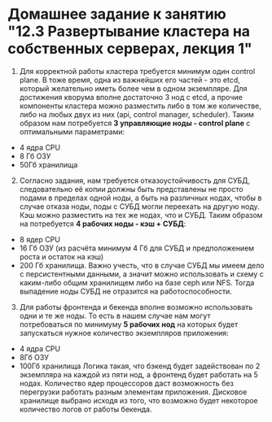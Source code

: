 # Домашнее задание к занятию "12.3 Развертывание кластера на собственных серверах, лекция 1" 
1. Для корректной работы кластера требуется минимум один control plane. В тоже время, одна из важнейших его частей - это etcd, который желательно иметь более чем в одном экземпляре. Для достижения кворума вполне достаточно 3 нод с etcd, а прочие компоненты кластера можно разместить либо в том же количестве, либо на любых двух из них (api, control manager, scheduler). Таким образом нам потребуется **3 управляющие ноды - control plane** с оптимальными параметрами:
 - 4 ядра CPU
 - 8 Гб ОЗУ
 - 50Гб хранилища
 2. Согласно задания, нам требуется отказоустойчивость для СУБД, следовательно её копии должны быть представлены не просто подами в пределах одной ноды, а быть на различных нодах, чтобы в случае отказа ноды, поды с СУБД могли переехать на другую ноду. Кэш можно разместить на тех же нодах, что и СУБД. Таким образом на потребуется **4 рабочих ноды - кэш + СУБД**:
 - 8 ядер CPU
 - 16 Гб ОЗУ (из расчёта минимум 4 Гб для СУБД и предположением роста и остаток на кэш)
 - 200 Гб хранилища.
 Важно учесть, что в случае СУБД мы имеем дело с персистентными данными, а значит можно использовать и схему с каким-либо общим хранилищем либо на базе ceph или NFS. Тогда выпадение ноды СУБД не отразится на работоспособности.
 3. Для работы фронтенда и бекенда вполне возможно использовать одни и те же ноды. То есть в нашем случае нам могут потребоваться по минимуму **5 рабочих нод** на которых будет запускаться нужное количество экземпляров приложения:
 - 4 ядра CPU
 - 8Гб ОЗУ
 - 100Гб хранилища
 Логика такая, что бэкенд будет задействован по 2 экземпляра на каждой из пяти нод, а фронтенд будет работать на 5 нодах. Количество ядер процессоров даст возможность без перегрузки работать разным элементам приложения. Дисковое хранилище выбрано исходя из того, что возможно будет некоторое количество логов от работы бекенда.